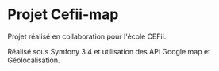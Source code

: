# Projet Cefii-map

Projet réalisé en collaboration pour l'école CEFii.

Réalisé sous Symfony 3.4 et utilisation des API Google map et Géolocalisation. 